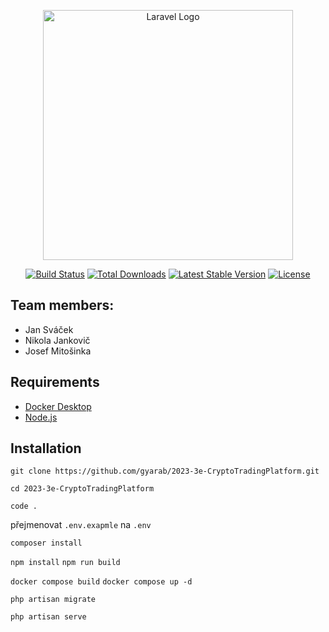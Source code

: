 <p align="center"><a href="https://laravel.com" target="_blank"><img src="https://raw.githubusercontent.com/laravel/art/master/logo-lockup/5%20SVG/2%20CMYK/1%20Full%20Color/laravel-logolockup-cmyk-red.svg" width="400" alt="Laravel Logo"></a></p>

<p align="center">
<a href="https://github.com/laravel/framework/actions"><img src="https://github.com/laravel/framework/workflows/tests/badge.svg" alt="Build Status"></a>
<a href="https://packagist.org/packages/laravel/framework"><img src="https://img.shields.io/packagist/dt/laravel/framework" alt="Total Downloads"></a>
<a href="https://packagist.org/packages/laravel/framework"><img src="https://img.shields.io/packagist/v/laravel/framework" alt="Latest Stable Version"></a>
<a href="https://packagist.org/packages/laravel/framework"><img src="https://img.shields.io/packagist/l/laravel/framework" alt="License"></a>
</p>

## Team members:
- Jan Sváček
- Nikola Jankovič
- Josef Mitošinka

## Requirements
- [Docker Desktop](https://docs.docker.com/desktop/install/windows-install/)
- [Node.js](https://nodejs.org/en) 

## Installation

`git clone https://github.com/gyarab/2023-3e-CryptoTradingPlatform.git`

`cd 2023-3e-CryptoTradingPlatform`

`code .`

přejmenovat `.env.exapmle` na `.env`

`composer install`

`npm install`
`npm run build`

`docker compose build`
`docker compose up -d`

`php artisan migrate`

`php artisan serve`
